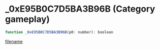 # _0xE95B0C7D5BA3B96B (Category gameplay)

```js
function _0xE95B0C7D5BA3B96B(p0: number): boolean
```

[filename](_0xE95B0C7D5BA3B96B_m.md ':include')
